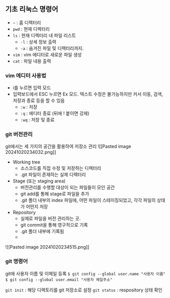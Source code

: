 ## 기초 리눅스 명령어

-  `~` : 홈 디렉터리
- `pwd` : 현재 디렉터리
- `ls` : 현재 디렉터리 내 파일 리스트
	- `-l` : 상세 정보 출력
	- `-a` : 숨겨진 파일 및 디렉터리까지.
- `vim` : vim 에디터로 새로운 파일 생성
- `cat` : 파일 내용 출력

### vim 에디터 사용법

- i를 누르면 입력 모드
- 입력보드에서 ESC 누르면 Ex 모드. 텍스트 수정은 불가능하지만 커서 이동, 검색, 저장과 종료 등을 할 수 있음
	- `:w` : 저장
	- `:q` : 에디터 종료 (뒤에 ! 붙이면 강제)
	- `:wq` : 저장 및 종료

### git 버전관리

git에서는 세 가지의 공간을 활용하여 저장소 관리
![[Pasted image 20241020234032.png]]
- Working tree
	- 소스코드를 직접 수정 및 저장하는 디렉터리
	- .git 파일이 존재하는 실제 디렉터리
- Stage (또는 staging area)
	- 버전관리를 수행할 대상이 되는 파일들이 모인 공간
	- git add를 통해 stage로 파일을 추가
	- .git 폴더 내부의 index 파일에, 어떤 파일이 스테이징되었고, 각각 파일의 상태가 어떤지 저장
- Repository
	- 실제로 파일을 버전 관리하는 곳.
	- git commit을 통해 영구적으로 기록
	- .git 폴더 내부에 기록됨
	- 
![[Pasted image 20241020234515.png]]



### git 명령어

git에 사용자 이름 및 이메일 등록
`$ git config --global user.name "사용자 이름"`
`$ git config --global user.email "사용자 메일주소"`

`git init` : 해당 디렉토리를 git 저장소로 설정
`git status` : respository 상태 확인

